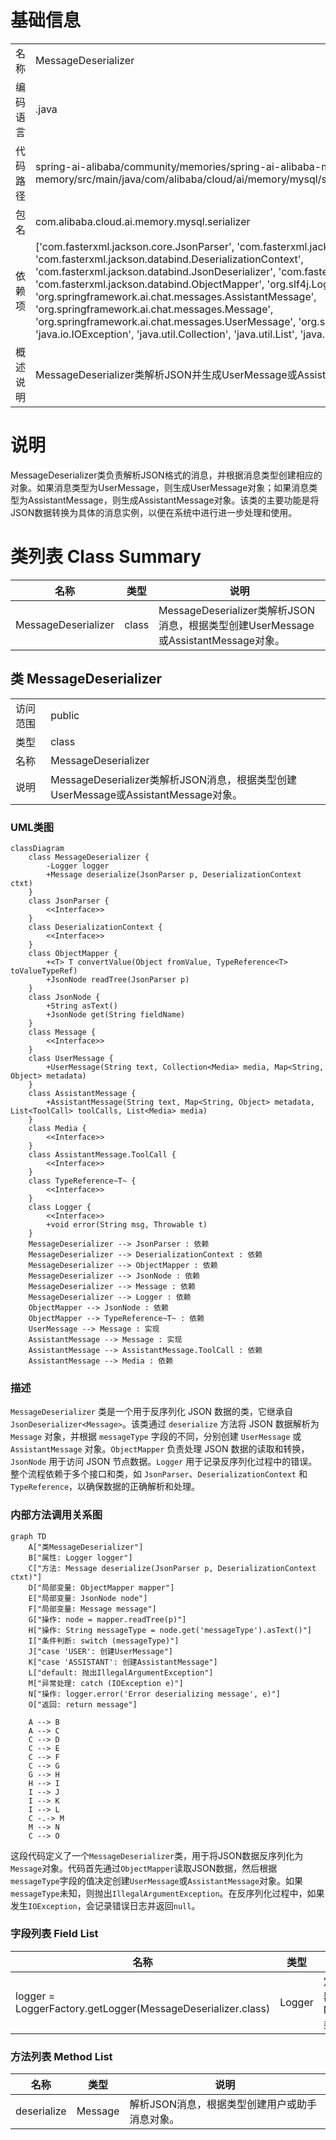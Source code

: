 # 基础信息

|      |      |
|------|------|
| 名称 | MessageDeserializer |
| 编码语言 | .java |
| 代码路径 | spring-ai-alibaba/community/memories/spring-ai-alibaba-mysql-memory/src/main/java/com/alibaba/cloud/ai/memory/mysql/serializer/MessageDeserializer.java |
| 包名 | com.alibaba.cloud.ai.memory.mysql.serializer |
| 依赖项 | ['com.fasterxml.jackson.core.JsonParser', 'com.fasterxml.jackson.core.type.TypeReference', 'com.fasterxml.jackson.databind.DeserializationContext', 'com.fasterxml.jackson.databind.JsonDeserializer', 'com.fasterxml.jackson.databind.JsonNode', 'com.fasterxml.jackson.databind.ObjectMapper', 'org.slf4j.Logger', 'org.slf4j.LoggerFactory', 'org.springframework.ai.chat.messages.AssistantMessage', 'org.springframework.ai.chat.messages.Message', 'org.springframework.ai.chat.messages.UserMessage', 'org.springframework.ai.model.Media', 'java.io.IOException', 'java.util.Collection', 'java.util.List', 'java.util.Map'] |
| 概述说明 | MessageDeserializer类解析JSON并生成UserMessage或AssistantMessage对象。 |

# 说明

MessageDeserializer类负责解析JSON格式的消息，并根据消息类型创建相应的对象。如果消息类型为UserMessage，则生成UserMessage对象；如果消息类型为AssistantMessage，则生成AssistantMessage对象。该类的主要功能是将JSON数据转换为具体的消息实例，以便在系统中进行进一步处理和使用。

# 类列表 Class Summary

| 名称   | 类型  | 说明 |
|-------|------|-------------|
| MessageDeserializer | class | MessageDeserializer类解析JSON消息，根据类型创建UserMessage或AssistantMessage对象。 |



## 类 MessageDeserializer

|      |      |
|------|------|
| 访问范围 | public |
| 类型 | class |
| 名称 | MessageDeserializer |
| 说明 | MessageDeserializer类解析JSON消息，根据类型创建UserMessage或AssistantMessage对象。 |


### UML类图

```mermaid
classDiagram
    class MessageDeserializer {
        -Logger logger
        +Message deserialize(JsonParser p, DeserializationContext ctxt)
    }
    class JsonParser {
        <<Interface>>
    }
    class DeserializationContext {
        <<Interface>>
    }
    class ObjectMapper {
        +<T> T convertValue(Object fromValue, TypeReference<T> toValueTypeRef)
        +JsonNode readTree(JsonParser p)
    }
    class JsonNode {
        +String asText()
        +JsonNode get(String fieldName)
    }
    class Message {
        <<Interface>>
    }
    class UserMessage {
        +UserMessage(String text, Collection<Media> media, Map<String, Object> metadata)
    }
    class AssistantMessage {
        +AssistantMessage(String text, Map<String, Object> metadata, List<ToolCall> toolCalls, List<Media> media)
    }
    class Media {
        <<Interface>>
    }
    class AssistantMessage.ToolCall {
        <<Interface>>
    }
    class TypeReference~T~ {
        <<Interface>>
    }
    class Logger {
        <<Interface>>
        +void error(String msg, Throwable t)
    }
    MessageDeserializer --> JsonParser : 依赖
    MessageDeserializer --> DeserializationContext : 依赖
    MessageDeserializer --> ObjectMapper : 依赖
    MessageDeserializer --> JsonNode : 依赖
    MessageDeserializer --> Message : 依赖
    MessageDeserializer --> Logger : 依赖
    ObjectMapper --> JsonNode : 依赖
    ObjectMapper --> TypeReference~T~ : 依赖
    UserMessage --> Message : 实现
    AssistantMessage --> Message : 实现
    AssistantMessage --> AssistantMessage.ToolCall : 依赖
    AssistantMessage --> Media : 依赖
```

### 描述
`MessageDeserializer` 类是一个用于反序列化 JSON 数据的类，它继承自 `JsonDeserializer<Message>`。该类通过 `deserialize` 方法将 JSON 数据解析为 `Message` 对象，并根据 `messageType` 字段的不同，分别创建 `UserMessage` 或 `AssistantMessage` 对象。`ObjectMapper` 负责处理 JSON 数据的读取和转换，`JsonNode` 用于访问 JSON 节点数据。`Logger` 用于记录反序列化过程中的错误。整个流程依赖于多个接口和类，如 `JsonParser`、`DeserializationContext` 和 `TypeReference`，以确保数据的正确解析和处理。


### 内部方法调用关系图

```mermaid
graph TD
    A["类MessageDeserializer"]
    B["属性: Logger logger"]
    C["方法: Message deserialize(JsonParser p, DeserializationContext ctxt)"]
    D["局部变量: ObjectMapper mapper"]
    E["局部变量: JsonNode node"]
    F["局部变量: Message message"]
    G["操作: node = mapper.readTree(p)"]
    H["操作: String messageType = node.get('messageType').asText()"]
    I["条件判断: switch (messageType)"]
    J["case 'USER': 创建UserMessage"]
    K["case 'ASSISTANT': 创建AssistantMessage"]
    L["default: 抛出IllegalArgumentException"]
    M["异常处理: catch (IOException e)"]
    N["操作: logger.error('Error deserializing message', e)"]
    O["返回: return message"]

    A --> B
    A --> C
    C --> D
    C --> E
    C --> F
    C --> G
    G --> H
    H --> I
    I --> J
    I --> K
    I --> L
    C -.-> M
    M --> N
    C --> O
```

这段代码定义了一个`MessageDeserializer`类，用于将JSON数据反序列化为`Message`对象。代码首先通过`ObjectMapper`读取JSON数据，然后根据`messageType`字段的值决定创建`UserMessage`或`AssistantMessage`对象。如果`messageType`未知，则抛出`IllegalArgumentException`。在反序列化过程中，如果发生`IOException`，会记录错误日志并返回`null`。

### 字段列表 Field List

| 名称  | 类型  | 说明 |
|-------|-------|------|
| logger = LoggerFactory.getLogger(MessageDeserializer.class) | Logger | 定义静态日志记录器，用于MessageDeserializer类的日志输出。 |

### 方法列表 Method List

| 名称  | 类型  | 说明 |
|-------|-------|------|
| deserialize | Message | 解析JSON消息，根据类型创建用户或助手消息对象。 |




